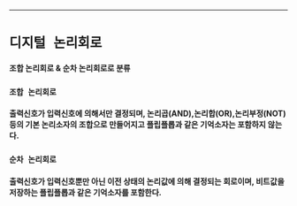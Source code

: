 ---
# `디지털 논리회로`
#### 조합 논리회로 & 순차 논리회로로 분류
### `조합 논리회로`
#### 출력신호가 입력신호에 의해서만 결정되며, 논리곱(AND),논리합(OR),논리부정(NOT) 등의 기본 논리소자의 조합으로 만들어지고 플립플롭과 같은 기억소자는 포함하지 않는다.
### `순차 논리회로`
#### 출력신호가 입력신호뿐만 아닌 이전 상태의 논리값에 의해 결정되는 회로이며, 비트값을 저장하는 플립플롭과 같은 기억소자를 포함한다.
